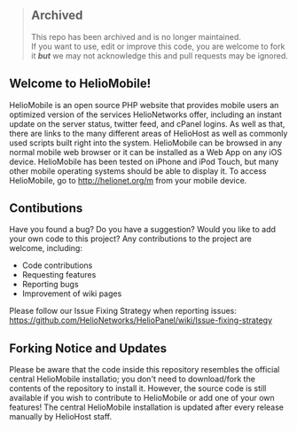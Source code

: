 > ## Archived 
> This repo has been archived and is no longer maintained.\
> If you want to use, edit or improve this code, you are welcome to fork it ***but*** we may not acknowledge this and pull requests may be ignored.

## Welcome to HelioMobile! ##
HelioMobile is an open source PHP website that provides mobile users an optimized version of the services HelioNetworks offer, including an instant update on the server status, twitter feed, and cPanel logins. As well as that, there are links to the many different areas of HelioHost as well as commonly used scripts built right into the system. HelioMobile can be browsed in any normal mobile web browser or it can be installed as a Web App on any iOS device. HelioMobile has been tested on iPhone and iPod Touch, but many other mobile operating systems should be able to display it. To access HelioMobile, go to http://helionet.org/m from your mobile device.

## Contibutions ##
Have you found a bug? Do you have a suggestion? Would you like to add your own code to this project? Any contributions to the project are welcome, including:

* Code contributions
* Requesting features
* Reporting bugs
* Improvement of wiki pages

Please follow our Issue Fixing Strategy when reporting issues:
https://github.com/HelioNetworks/HelioPanel/wiki/Issue-fixing-strategy

## Forking Notice and Updates ##
Please be aware that the code inside this repository resembles the official central HelioMobile installatio; you don't need to download/fork the contents of the repository to install it. However, the source code is still available if you wish to contribute to HelioMobile or add one of your own features! The central HelioMobile installation is updated after every release manually by HelioHost staff.
